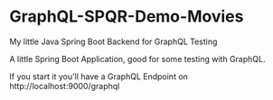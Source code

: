 # GraphQL-SPQR-Demo-Movies
My little Java Spring Boot Backend for GraphQL Testing

A little Spring Boot Application, good for some testing with GraphQL. 

If you start it you'll have a GraphQL Endpoint on http://localhost:9000/graphql
